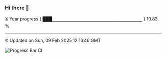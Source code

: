 ### Hi there 👋

⏳ Year progress { ███▁▁▁▁▁▁▁▁▁▁▁▁▁▁▁▁▁▁▁▁▁▁▁▁▁▁▁ } 10.83 %

---

⏰ Updated on Sun, 09 Feb 2025 12:16:46 GMT

![Progress Bar CI](https://github.com/Shyam-Makwana/GitHub-Actions-Demo/workflows/Progress%20Bar%20CI/badge.svg)
